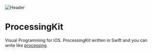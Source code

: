 ![Header](https://github.com/natmark/ProcessingKit/blob/master/Resources/ProcessingKit-Header.png?raw=true)

# ProcessingKit
Visual Programming for iOS.
ProcessingKit written in Swift and you can write like [processing](https://github.com/processing/processing).
